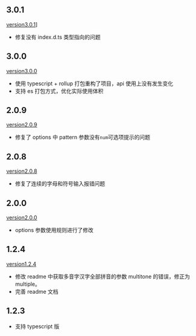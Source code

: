 ## 3.0.1

[version3.0.1](./3.0.1.md)]

- 修复没有 index.d.ts 类型指向的问题

## 3.0.0

[version3.0.0](./3.0.0.md)

- 使用 typescript + rollup 打包重构了项目，api 使用上没有发生变化
- 支持 es 打包方式，优化实际使用体积

## 2.0.9

[version2.0.9](./2.0.9.md)

- 修复了 options 中 pattern 参数没有`num`可选项提示的问题

## 2.0.8

[version2.0.8](./2.0.8.md)

- 修复了连续的字母和符号输入报错问题

## 2.0.0

[version2.0.0](./2.0.0.md)

- options 参数使用规则进行了修改

## 1.2.4

[version1.2.4](./1.2.4.md)

- 修改 readme 中获取多音字汉字全部拼音的参数 multitone 的错误，修正为 multiple。
- 完善 readme 文档

## 1.2.3

- 支持 typescript 版
